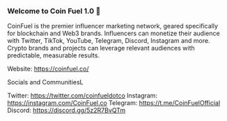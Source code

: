 ### Welcome to Coin Fuel 1.0 👋

CoinFuel is the premier influencer marketing network, geared specifically for blockchain and Web3 brands. 
Influencers can monetize their audience with Twitter, TikTok, YouTube, Telegram, Discord, Instagram and more. 
Crypto brands and projects can leverage relevant audiences with predictable, measurable results.

Website: https://coinfuel.co/

Socials and CommunitiesL

Twitter: https://twitter.com/coinfueldotco
Instagram: https://instagram.com/CoinFuel.co
Telegram: https://t.me/CoinFuelOfficial
Discord: https://discord.gg/5z2R7BvQTm
